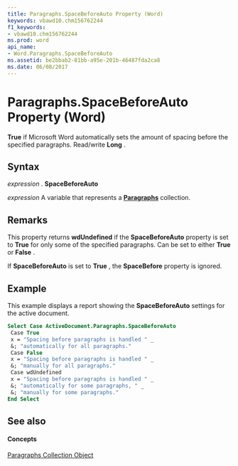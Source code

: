 ```yaml
---
title: Paragraphs.SpaceBeforeAuto Property (Word)
keywords: vbawd10.chm156762244
f1_keywords:
- vbawd10.chm156762244
ms.prod: word
api_name:
- Word.Paragraphs.SpaceBeforeAuto
ms.assetid: be2bbab2-81bb-a95e-201b-46487fda2ca8
ms.date: 06/08/2017
---
```



# Paragraphs.SpaceBeforeAuto Property (Word)

 **True** if Microsoft Word automatically sets the amount of spacing before the specified paragraphs. Read/write **Long** .


## Syntax

 _expression_ . **SpaceBeforeAuto**

 _expression_ A variable that represents a **[Paragraphs](paragraphs-object-word.md)** collection.


## Remarks

This property returns **wdUndefined** if the **SpaceBeforeAuto** property is set to **True** for only some of the specified paragraphs. Can be set to either **True** or **False** .

If **SpaceBeforeAuto** is set to **True** , the **SpaceBefore** property is ignored.


## Example

This example displays a report showing the **SpaceBeforeAuto** settings for the active document.


```vb
Select Case ActiveDocument.Paragraphs.SpaceBeforeAuto 
 Case True 
 x = "Spacing before paragraphs is handled " _ 
 &; "automatically for all paragraphs." 
 Case False 
 x = "Spacing before paragraphs is handled " _ 
 &; "manually for all paragraphs." 
 Case wdUndefined 
 x = "Spacing before paragraphs is handled " _ 
 &; "automatically for some paragraphs, " _ 
 &; "manually for some paragraphs." 
End Select
```


## See also


#### Concepts


[Paragraphs Collection Object](paragraphs-object-word.md)

